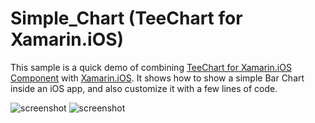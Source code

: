 Simple_Chart (TeeChart for Xamarin.iOS)
=========

This sample is a quick demo of combining [TeeChart for Xamarin.iOS Component](https://www.steema.com/product/net_ios) with [Xamarin.iOS](https://www.xamarin.com/platform). 
It shows how to show a simple Bar Chart inside an iOS app, and also customize it with a few lines of code.

![screenshot](https://github.com/PepJorge/TeeChart-for-Xamarin.iOS/Screenshots/SimpleChart-iOS-2.png"iOS")
![screenshot](https://github.com/PepJorge/TeeChart-for-Xamarin.iOS/Screenshots/SimpleChart-iOS-2.png "iOS")

